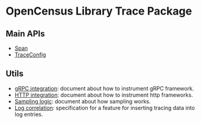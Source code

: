 # OpenCensus Library Trace Package

## Main APIs
* [Span](Span.md)
* [TraceConfig](TraceConfig.md)

## Utils
* [gRPC integration](gRPC.md): document about how to instrument gRPC framework.
* [HTTP integration](HTTP.md): document about how to instrument http frameworks.
* [Sampling logic](Sampling.md): document about how sampling works.
* [Log correlation](LogCorrelation.md): specification for a feature for inserting tracing data into log entries.
